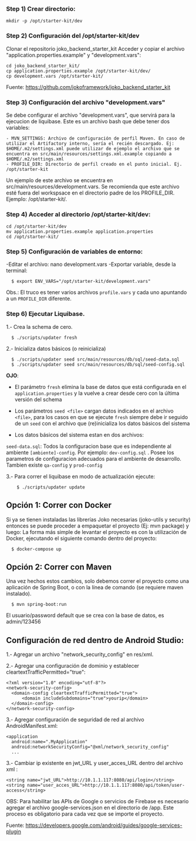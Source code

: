 ### Step 1) Crear directorio:

    mkdir -p /opt/starter-kit/dev

### Step 2) Configuración del /opt/starter-kit/dev

Clonar el repositorio joko_backend_starter_kit 
Acceder y copiar el archivo "application.properties.example" y "development.vars":
    
    cd joko_backend_starter_kit/
    cp application.properties.example /opt/starter-kit/dev/
    cp development.vars /opt/starter-kit/


Fuente: https://github.com/jokoframework/joko_backend_starter_kit

### Step 3) Configuración del archivo "development.vars"
Se debe configurar el archivo "development.vars", que servirá para la ejecucion de liquibase. Este es un archivo bash que debe tener dos variables:

    - MVN_SETTINGS: Archivo de configuración de perfil Maven. En caso de utilizar el Artifactory interno, sería el recién descargado. Ej: $HOME/.m2/settings.xml puede utilizar de ejemplo el archivo que se encuentra en src/main/resources/settings.xml.example copiando a $HOME/.m2/settings.xml
    - PROFILE_DIR: Directorio de perfil creado en el punto inicial. Ej. /opt/starter-kit
Un ejemplo de este archivo se encuentra en src/main/resources/development.vars.
Se recomienda que este archivo esté fuera del workspsace en el directorio padre de los PROFILE_DIR. Ejemplo: /opt/starter-kit/.


### Step 4) Acceder al directorio /opt/starter-kit/dev:

    cd /opt/starter-kit/dev
    mv application.properties.example application.properties
    cd /opt/starter-kit/

### Step 5) Configuración de variables de entorno:
-Editar el archivo: 
     nano development.vars 
-Exportar variable, desde la terminal:
  ```shell
    $ export ENV_VARS="/opt/starter-kit/development.vars"
  ```
  Obs.: El truco es tener varios archivos `profile.vars` y cada uno apuntando a
   un `PROFILE_DIR` diferente. 
### Step 6) Ejecutar Liquibase.
  
1.- Crea la schema de cero.
  ```shell
    $ ./scripts/updater fresh
  ```
2.- Inicializa datos básicos (o reinicializa)
  ```shell
    $ ./scripts/updater seed src/main/resources/db/sql/seed-data.sql
    $ ./scripts/updater seed src/main/resources/db/sql/seed-config.sql
  ```
  **OJO**:
* El parámetro `fresh` elimina la base de datos que está configurada en el `application.properties` y la vuelve a crear desde cero con la última versión del schema
  
* Los parámetros `seed <file>` cargan datos indicados en el archivo `<file>`, para los casos en que se ejecute `fresh` siempre debe ir seguido de un `seed` con el archivo que (re)inicializa los datos básicos del sistema 
  
* Los datos básicos del sistema estan en dos archivos:

`seed-data.sql`: Todos la configuracion base que es independiente al ambiente
`[ambiente]-config`. Por ejemplo: `dev-config.sql` . Posee los parametros de configuracion adecuados  para el ambiente de desarrollo. Tambien existe `qa-config` y `prod-config`
  
3.- Para correr el liquibase en modo de actualización ejecute: 
```
    $ ./scripts/updater update
  ```
## Opción 1: Correr con Docker

Si ya se tienen instaladas las librerías Joko necesarias (joko-utils y security) entonces se puede proceder a empaquetar el proyecto (Ej: mvn package) y luego:
La forma más simple de levantar el proyecto es con la utilización de Docker, ejecutando el siguiente comando dentro del proyecto: 

```shell
  $ docker-compose up
```

    
## Opción 2: Correr con Maven

Una vez hechos estos cambios, solo debemos correr el proyecto como una 
aplicación de Spring Boot, o con la línea de comando (se requiere maven instalado).

```shell
  $ mvn spring-boot:run
```


El usuario/password default que se crea con la base de datos, es admin/123456

## Configuración de red dentro de Android Studio:
1.- Agregar un archivo "network_security_config" en res/xml.

2.- Agregar una configuración de dominio y establecer cleartextTrafficPermitted="true":
  ```shell
 <?xml version="1.0" encoding="utf-8"?>
<network-security-config>
    <domain-config cleartextTrafficPermitted="true">
        <domain includeSubdomains="true">yourip</domain>
    </domain-config>
</network-security-config>
  ```
3.- Agregar configuración de seguridad de red al archivo AndroidManifest.xml:
  ```shell
<application
    android:name=".MyApplication"
    android:networkSecurityConfig="@xml/network_security_config"
    ...
  ```
3.- Cambiar ip existente en jwt_URL y user_acces_URL dentro del archivo xml :
  ```shell
 <string name="jwt_URL">http://10.1.1.117:8080/api/login</string>
 <string name="user_acces_URL">http://10.1.1.117:8080/api/token/user-access</string>
  ```


OBS: Para habilitar las APIs de Google o servicios de Firebase es necesario agregar el archivo google-services.json en el directorio de /app. Este proceso es obligatorio para cada vez que se importe el proyecto.

Fuente: https://developers.google.com/android/guides/google-services-plugin
